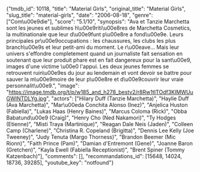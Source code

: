 {"tmdb_id": 10118, "title": "Material Girls", "original_title": "Material Girls", "slug_title": "material-girls", "date": "2006-08-18", "genre": ["Com\u00e9die"], "score": "5.1/10", "synopsis": "Ava et Tanzie Marchetta sont les jeunes et sublimes h\u00e9riti\u00e8res de Marchetta Cosmetics, la multinationale que leur d\u00e9funt p\u00e8re a fond\u00e9e. Leurs principales pr\u00e9occupations : les chaussures, les clubs les plus branch\u00e9s et leur petit-ami du moment. Le r\u00eave... Mais leur univers s'effondre completement quand un journaliste fait sensation en soutenant que leur produit phare est en fait dangereux pour la sant\u00e9, images d'une victime \u00e0 l'appui. Les deux jeunes femmes se retrouvent ruin\u00e9es du jour au lendemain et vont devoir se battre pour sauver la m\u00e9moire de leur p\u00e8re et d\u00e9couvrir leur vraie personnalit\u00e9.", "image": "https://image.tmdb.org/t/p/w185_and_h278_bestv2/r8Rw1tITOdf3KIMWUuGWINTDLYg.jpg", "actors": ["Hilary Duff (Tanzie Marchetta)", "Haylie Duff (Ava Marchetta)", "Mar\u00eda Conchita Alonso (Inez)", "Anjelica Huston (Fabiella)", "Lukas Haas (Henry Baines)", "Marcus Coloma (Rick)", "Obba Babatund\u00e9 (Craig)", "Henry Cho (Ned Nakamori)", "Ty Hodges (Etienne)", "Misti Traya (Martinique)", "Reagan Dale Neis (Jaden)", "Colleen Camp (Charlene)", "Christina R. Copeland (Brigitta)", "Dennis Lee Kelly (Joe Tweeney)", "Judy Tenuta (Margo Thorness)", "Brandon Beemer (Mic Rionn)", "Faith Prince (Pam)", "Damian d'Entremont (Gene)", "Joanne Baron (Gretchen)", "Kayla Ewell (Fabiella Receptionist)", "Brent Spiner (Tommy Katzenbach)"], "comments": [], "recommandations_id": [15648, 14024, 18736, 39285], "youtube_key": "notfound"}